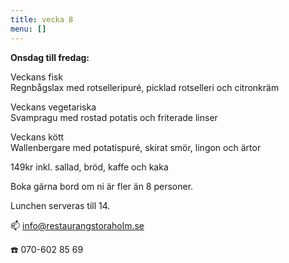 ```yaml
---
title: vecka 8
menu: []
---
```

**Onsdag till fredag:**

Veckans fisk\
Regnbågslax med rotselleripuré, picklad rotselleri och citronkräm

Veckans vegetariska\
Svampragu med rostad potatis och friterade linser

Veckans kött\
Wallenbergare med potatispuré, skirat smör, lingon och ärtor

149kr inkl. sallad, bröd, kaffe och kaka

Boka gärna bord om ni är fler än 8 personer.

Lunchen serveras till 14.[](https://www.restaurangstoraholm.se/helg/?i=2)

📫 info@restaurangstoraholm.se

☎️ 070-602 85 69